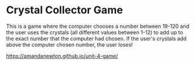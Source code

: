 # Crystal Collector Game

This is a game where the computer chooses a number between 19-120 and the user uses the crystals (all different values between 1-12) to add up to the exact number that the computer had chosen. If the user's crystals add above the computer chosen number, the user loses!

https://amandanewton.github.io/unit-4-game/

